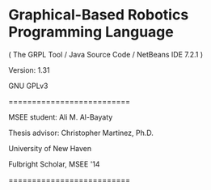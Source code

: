 # Graphical-Based Robotics Programming Language

( The GRPL Tool / Java Source Code / NetBeans IDE 7.2.1 )

Version: 1.31

GNU GPLv3

==========================

MSEE student:    Ali M. Al-Bayaty

Thesis advisor:  Christopher Martinez, Ph.D.

University of New Haven

Fulbright Scholar, MSEE '14

==========================
